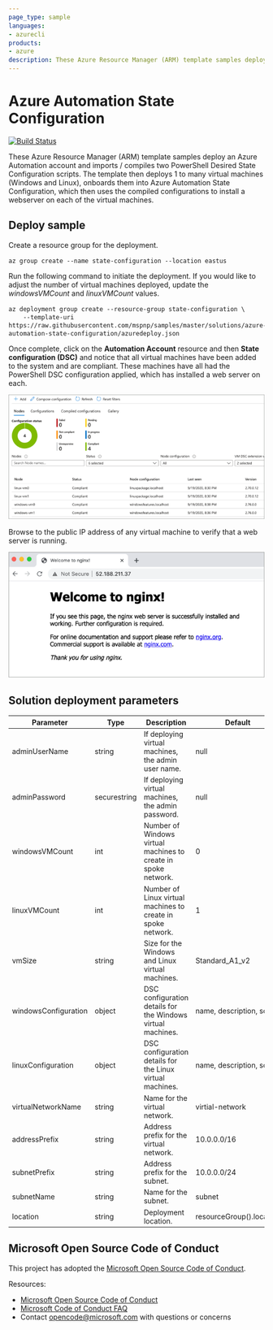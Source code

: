 ```yaml
---
page_type: sample
languages:
- azurecli
products:
- azure
description: These Azure Resource Manager (ARM) template samples deploy an Azure Automation account and imports / compiles two PowerShell Desired State Configuration scripts. The template then deploys 1 to many virtual machines (Windows and Linux), onboards them into Azure Automation State Configuration, which then uses the compiled configurations to install a webserver on each of the virtual machines.
---
```


# Azure Automation State Configuration

[![Build Status](https://dev.azure.com/ceapex/pnp/_apis/build/status/deployment-validation/azure-automation-state-config?branchName=master)](https://ceapex.visualstudio.com/pnp/_build/latest?definitionId=3819&branchName=master)

These Azure Resource Manager (ARM) template samples deploy an Azure Automation account and imports / compiles two PowerShell Desired State Configuration scripts. The template then deploys 1 to many virtual machines (Windows and Linux), onboards them into Azure Automation State Configuration, which then uses the compiled configurations to install a webserver on each of the virtual machines.

## Deploy sample

Create a resource group for the deployment.

```azurecli-interactive
az group create --name state-configuration --location eastus
```

Run the following command to initiate the deployment. If you would like to adjust the number of virtual machines deployed, update the *windowsVMCount* and *linuxVMCount* values.

```azurecli
az deployment group create --resource-group state-configuration \
    --template-uri https://raw.githubusercontent.com/mspnp/samples/master/solutions/azure-automation-state-configuration/azuredeploy.json
```

Once complete, click on the **Automation Account** resource and then **State configuration (DSC)** and notice that all virtual machines have been added to the system and are compliant. These machines have all had the PowerShell DSC configuration applied, which has installed a web server on each.

![Image of DSC compliance results as seen in the Azure portal.](./images/dsc-results.png)

Browse to the public IP address of any virtual machine to verify that a web server is running.

![Image of an Nginx web server default page.](./images/webserver.png)

## Solution deployment parameters

| Parameter | Type | Description | Default |
|---|---|---|--|
| adminUserName | string | If deploying virtual machines, the admin user name. | null |
| adminPassword | securestring | If deploying virtual machines, the admin password. | null |
| windowsVMCount | int | Number of Windows virtual machines to create in spoke network. | 0 |
| linuxVMCount | int | Number of Linux virtual machines to create in spoke network. | 1 |
| vmSize | string | Size for the Windows and Linux virtual machines. | Standard_A1_v2 |
| windowsConfiguration | object | DSC configuration details for the Windows virtual machines. | name, description, script |
| linuxConfiguration | object | DSC configuration details for the Linux virtual machines. | name, description, script |
| virtualNetworkName | string | Name for the virtual network. | virtial-network|
| addressPrefix | string | Address prefix for the virtual network. | 10.0.0.0/16 |
| subnetPrefix | string | Address prefix for the subnet. | 10.0.0.0/24 |
| subnetName | string | Name for the subnet. | subnet |
| location | string | Deployment location. | resourceGroup().location | 

## Microsoft Open Source Code of Conduct

This project has adopted the [Microsoft Open Source Code of Conduct](https://opensource.microsoft.com/codeofconduct/).

Resources:

- [Microsoft Open Source Code of Conduct](https://opensource.microsoft.com/codeofconduct/)
- [Microsoft Code of Conduct FAQ](https://opensource.microsoft.com/codeofconduct/faq/)
- Contact [opencode@microsoft.com](mailto:opencode@microsoft.com) with questions or concerns
